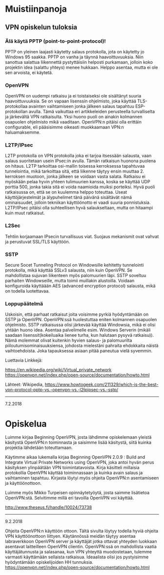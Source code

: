 # Muistiinpanoja



## VPN opiskelun tuloksia
 
### Älä käytä PPTP (point-to-point-protocol)!
PPTP on yleinen laajasti käytetty salaus protokolla, jota on käytetty jo Windows 95 saakka. PPTP on vanha ja täynnä haavoittuvuuksia. Niin sanottua salattua liikennettä pystyttäisiin helposti purkamaan, jolloin koko projektin idea (salattu yhteys) menee hukkaan. Helppo asentaa, mutta ei ole sen arvoista, ei käytetä.
 
### OpenVPN
OpenVPN on uudempi ratkaisu ja ei toistaiseksi ole sisältänyt suuria haavoittuvuuksia. Se on vapaan lisenssin ohjelmisto, joka käyttää TLS-protokollaa avainten vaihtamiseen jonka jälkeen salaus tapahtuu ESP-protokollan avulla. Tämä vaikuttaa eri artikkeleiden perusteella turvalliselta ja järkevältä VPN ratkaisulta. Yksi huono puoli on ainakin kolmannen osapuolen ohjelmisto mikä vaaditaan. OpenVPN:n pitäisi olla erittäin configurable, eli pääsisimme oikeasti muokkaamaan VPN:n haluamaksemme. 
 
### L2TP/IPsec
L2TP protokolla on VPN protokolla joka ei tarjoa itsessään salausta, vaan salaus suoritetaan usein IPsec:in avulla. Tämän ratkaisun huonona puolena on hitaus. L2TP tarkoittaa osi-mallin toisessa kerroksessa tapahtuvaa tunnelointia, mikä tarkoittaa sitä, että liikenne täytyy ensin muuttaa 2. kerroksen muotoon, jonka jälkeen se voidaan vasta salata. Ratkaisu ei myöskään pelaa hyvin yhteen tulimuurien kanssa, koska se käyttää UDP porttia 500, jonka takia sitä ei voida naamioida muiksi porteiksi. Hyvä puoli ratkaisussa on, että se on kuulemma helppo toteuttaa. Useat käyttöjärjestelmät ja älypuhelimet tänä päivänä sisältävät nämä ominaisuudet, jolloin tekniikan käyttöönotto ei vaadi suuria ponnistuksia. L2TP/IPsec pitäisi olla suhteellisen hyvä salaukseltaan, mutta on hitaampi kuin muut ratkaisut.

### L2Sec 

Tehtiin korjaamaan IPsecin turvallisuus viat. Suojaus mekanismit ovat vahvat ja perustuvat SSL/TLS käyttöön.

### SSTP 
Secure Socet Tunneling Protocol on Windowsille kehitetty tunnelointi protokolla, mikä käyttää SSLv3 salausta, niin kuin OpenVPN. Se mahdollistaa sujuvan liikenteen myös palomuurien läpi. SSTP soveltuu parhaiten Windowseille, mutta toimii muillakin alustoilla. Voidaan konfiguroida käyttäään AES (advanced encryption protocol) salausta, mikä on todella luotettavaa. 

### Loppupäätelmä
Uskoisin, että parhaat ratkaisut joita voisimme pyrkiä hyödyntämään on SSTP ja OpenVPN. OpenVPN:ssä huolestuttaa eniten kolmannen osapuolen ohjelmisto. SSTP ratkaisussa olisi järkevää käyttää Windowsia, mikä ei olisi yhtään huono idea. Asentaa palvelimelle esim. Windows Serverin (mikäli saadaan lisenssit(kokeiluaika lienee turha, kun halutaan pysyvä ratkaisu)). Nämä molemmat olivat kuitenkin hyvien salaus- ja palomuurilta piiloutumisominaisuuksiensa, johdosta mielestäni pahraita ehdokkaita näistä vaihtoehdoista. Joka tapauksessa asiaan pitää paneutua vielä syvemmin.

Luettavia Linkkejä:

https://en.wikipedia.org/wiki/Virtual_private_network
https://openvpn.net/index.php/open-source/documentation/howto.html





Lähteet: Wikipedia, https://www.howtogeek.com/211329/which-is-the-best-vpn-protocol-pptp-vs.-openvpn-vs.-l2tpipsec-vs.-sstp/


----------------------------------------------------------------------------------------------------------------------------------------
7.2.2018

# Opiskelua
Luimme kirjaa Beginning OpenVPN, josta lähdimme opiskelemaan yleistä käsitystä OpenVPN:n toiminnasta ja saisimme lisää käsitystä, siitä kuinka projektia lähdetään toteuttamaan.

Käytimme aikaa lukemalla kirjaa Beginning OpenVPN 2.0.9 : Build and Integrate Virtual Private Networks using OpenVPN, joka antoi hyvän perus käsityksen ylinpäätään VPN toimintatavoista. Kirja käsitteli millaisia protokollia OpenVPN käyttää toiminnassaan ja kuinka avain salaus ja vaihtaminen tapahtuu. Kirjasta löytyi myös ohjeita OpenVPN:n asentamiseen ja käyttöönottoon. 

Luimme myös Mikko Turpeisen opinnäytetyöytä, josta saimme lisätietoa OpenVPN:stä. Selvitimme millä eri tavoilla OpenVPN voi käyttää.

http://www.theseus.fi/handle/10024/73738


----------------------------------------------------------------------------------------------------------------------------------------
9.2.2018

Ohjeita OpenVPN:n käyttöön ottoon. Tältä sivulta löytyy todella hyviä ohjeita VPN käyttöönottoon liittyen. Käytännössä meidän täytyy asentaa labraverkkoon OpenVPN server ja käyttäjät jotka ottavat yhteyden luokkaan asentavat laitteilleen OpenVPN clientin. OpenVPN:ssä on mahdollista vaatia käyttäjätunnusta ja salasanaa, kun VPN yhteyttä muodostetaan, tulemme varmasti käyttämään sellaista ratkaisua. Ideaalista olisi jos pystyisimme hyödyntämään opiskelijoiden HH tunnuksia.
https://openvpn.net/index.php/open-source/documentation/howto.html 
